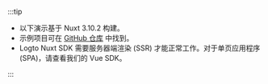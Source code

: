 :::tip

- 以下演示基于 Nuxt 3.10.2 构建。
- 示例项目可在 [GitHub 仓库](https://github.com/logto-io/js/tree/HEAD/packages/nuxt) 中找到。
- Logto Nuxt SDK 需要服务器端渲染 (SSR) 才能正常工作。对于单页应用程序 (SPA)，请查看我们的 <MainSiteUrl href="/quick-starts/vue">Vue SDK</MainSiteUrl>。

:::
